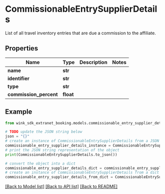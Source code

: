 # CommissionableEntrySupplierDetails

List of all travel inventory entries that are due a commission to the affiliate.

## Properties

Name | Type | Description | Notes
------------ | ------------- | ------------- | -------------
**name** | **str** |  | 
**identifier** | **str** |  | 
**type** | **str** |  | 
**commission_percent** | **float** |  | 

## Example

```python
from wink_sdk_extranet_booking.models.commissionable_entry_supplier_details import CommissionableEntrySupplierDetails

# TODO update the JSON string below
json = "{}"
# create an instance of CommissionableEntrySupplierDetails from a JSON string
commissionable_entry_supplier_details_instance = CommissionableEntrySupplierDetails.from_json(json)
# print the JSON string representation of the object
print(CommissionableEntrySupplierDetails.to_json())

# convert the object into a dict
commissionable_entry_supplier_details_dict = commissionable_entry_supplier_details_instance.to_dict()
# create an instance of CommissionableEntrySupplierDetails from a dict
commissionable_entry_supplier_details_from_dict = CommissionableEntrySupplierDetails.from_dict(commissionable_entry_supplier_details_dict)
```
[[Back to Model list]](../README.md#documentation-for-models) [[Back to API list]](../README.md#documentation-for-api-endpoints) [[Back to README]](../README.md)



